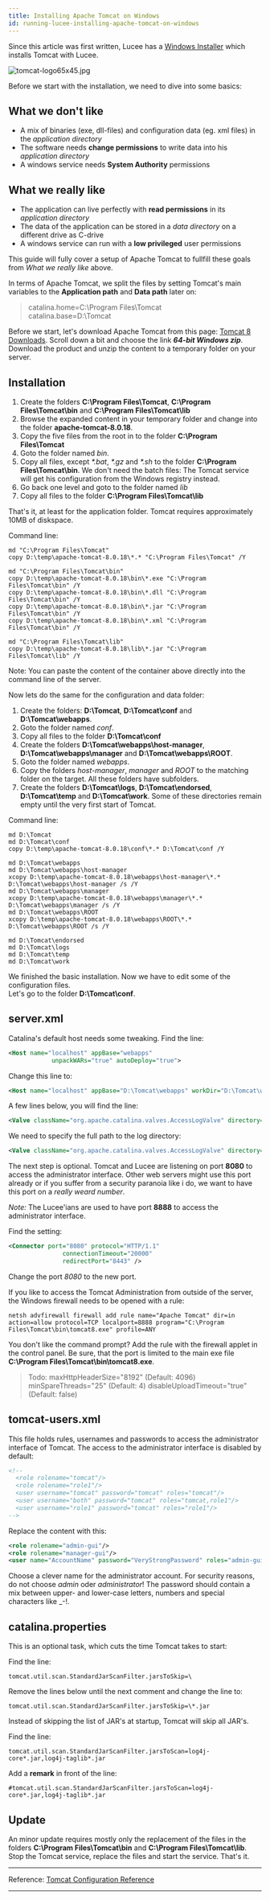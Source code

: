 ```yaml
---
title: Installing Apache Tomcat on Windows
id: running-lucee-installing-apache-tomcat-on-windows
---
```


Since this article was first written, Lucee has a [Windows Installer](https://download.lucee.org/?type=releases) which installs Tomcat with Lucee.

![tomcat-logo65x45.jpg](https://bitbucket.org/repo/rX87Rq/images/1093758943-tomcat-logo65x45.jpg)

Before we start with the installation, we need to dive into some basics:

## What we don't like ##

* A mix of binaries (exe, dll-files) and configuration data (eg. xml files) in the *application directory*
* The software needs **change permissions** to write data into his *application directory*
* A windows service needs **System Authority** permissions

## What we really like ##

* The application can live perfectly with **read permissions** in its *application directory*
* The data of the application can be stored in a *data directory* on a different drive as C-drive
* A windows service can run with a **low privileged** user permissions

This guide will fully cover a setup of Apache Tomcat to fullfill these goals from *What we really like* above.

In terms of Apache Tomcat, we split the files by setting Tomcat's main variables to the **Application path** and **Data path** later on:

> catalina.home=C:\Program Files\Tomcat  
> catalina.base=D:\Tomcat

Before we start, let's download Apache Tomcat from this page: [Tomcat 8 Downloads](http://tomcat.apache.org/download-80.cgi). Scroll down a bit and choose the link ***64-bit Windows zip***. Download the product and unzip the content to a temporary folder on your server.

## Installation ##

1. Create the folders **C:\Program Files\Tomcat**, **C:\Program Files\Tomcat\bin** and **C:\Program Files\Tomcat\lib**
2. Browse the expanded content in your temporary folder and change into the folder **apache-tomcat-8.0.18**.
3. Copy the five files from the root in to the folder **C:\Program Files\Tomcat**
4. Goto the folder named *bin*.
5. Copy all files, except *\*.bat*, *\*.gz* and *\*.sh* to the folder **C:\Program Files\Tomcat\bin**. We don't need the batch files: The Tomcat service will get his configuration from the Windows registry instead.
6. Go back one level and goto to the folder named *lib*
7. Copy all files to the folder **C:\Program Files\Tomcat\lib**

That's it, at least for the application folder. Tomcat requires approximately 10MB of diskspace.

Command line:

```
md "C:\Program Files\Tomcat"
copy D:\temp\apache-tomcat-8.0.18\*.* "C:\Program Files\Tomcat" /Y

md "C:\Program Files\Tomcat\bin"
copy D:\temp\apache-tomcat-8.0.18\bin\*.exe "C:\Program Files\Tomcat\bin" /Y
copy D:\temp\apache-tomcat-8.0.18\bin\*.dll "C:\Program Files\Tomcat\bin" /Y
copy D:\temp\apache-tomcat-8.0.18\bin\*.jar "C:\Program Files\Tomcat\bin" /Y
copy D:\temp\apache-tomcat-8.0.18\bin\*.xml "C:\Program Files\Tomcat\bin" /Y

md "C:\Program Files\Tomcat\lib"
copy D:\temp\apache-tomcat-8.0.18\lib\*.jar "C:\Program Files\Tomcat\lib" /Y
```

Note: You can paste the content of the container above directly into the command line of the server.

Now lets do the same for the configuration and data folder:

1. Create the folders: **D:\Tomcat**, **D:\Tomcat\conf** and **D:\Tomcat\webapps**.
2. Goto the folder named *conf*.
3. Copy all files to the folder **D:\Tomcat\conf**
4. Create the folders **D:\Tomcat\webapps\host-manager**, **D:\Tomcat\webapps\manager** and **D:\Tomcat\webapps\ROOT**.
5. Goto the folder named *webapps*.
6. Copy the folders *host-manager*, *manager* and *ROOT* to the matching folder on the target. All these folders have subfolders.
7. Create the folders **D:\Tomcat\logs**, **D:\Tomcat\endorsed**, **D:\Tomcat\temp** and **D:\Tomcat\work**. Some of these directories remain empty until the very first start of Tomcat.

Command line:

```
md D:\Tomcat
md D:\Tomcat\conf
copy D:\temp\apache-tomcat-8.0.18\conf\*.* D:\Tomcat\conf /Y

md D:\Tomcat\webapps
md D:\Tomcat\webapps\host-manager
xcopy D:\temp\apache-tomcat-8.0.18\webapps\host-manager\*.* D:\Tomcat\webapps\host-manager /s /Y
md D:\Tomcat\webapps\manager
xcopy D:\temp\apache-tomcat-8.0.18\webapps\manager\*.* D:\Tomcat\webapps\manager /s /Y
md D:\Tomcat\webapps\ROOT
xcopy D:\temp\apache-tomcat-8.0.18\webapps\ROOT\*.* D:\Tomcat\webapps\ROOT /s /Y

md D:\Tomcat\endorsed
md D:\Tomcat\logs
md D:\Tomcat\temp
md D:\Tomcat\work
```

We finished the basic installation. Now we have to edit some of the configuration files.  
Let's go to the folder **D:\Tomcat\conf**.

## server.xml ##

Catalina's default host needs some tweaking. Find the line:

```xml
<Host name="localhost" appBase="webapps"
            unpackWARs="true" autoDeploy="true">
```

Change this line to:

```xml
<Host name="localhost" appBase="D:\Tomcat\webapps" workDir="D:\Tomcat\work\Catalina\localhost" unpackWARs="true" autoDeploy="true">
```

A few lines below, you will find the line:

```xml
<Valve className="org.apache.catalina.valves.AccessLogValve" directory="logs"
```

We need to specify the full path to the log directory:

```xml
<Valve className="org.apache.catalina.valves.AccessLogValve" directory="D:\Tomcat\logs"
```

The next step is optional. Tomcat and Lucee are listening on port **8080** to access the administrator interface. Other web servers might use this port already or if you suffer from a security paranoia like i do, we want to have this port on a *really weard number*.  

*Note:* The Lucee'ians are used to have port **8888** to access the administrator interface.

Find the setting:

```xml
<Connector port="8080" protocol="HTTP/1.1"
               connectionTimeout="20000"
               redirectPort="8443" />
```

Change the port *8080* to the new port.  

If you like to access the Tomcat Administration from outside of the server, the Windows firewall needs to be opened with a rule:

```
netsh advfirewall firewall add rule name="Apache Tomcat" dir=in action=allow protocol=TCP localport=8888 program="C:\Program Files\Tomcat\bin\tomcat8.exe" profile=ANY
```

You don't like the command prompt? Add the rule with the firewall applet in the control panel.
Be sure, that the port is limited to the main exe file **C:\Program Files\Tomcat\bin\tomcat8.exe**.

> Todo: maxHttpHeaderSize="8192" (Default: 4096)
             minSpareThreads="25" (Default: 4)
             disableUploadTimeout="true" (Default: false)

## tomcat-users.xml ##

This file holds rules, usernames and passwords to access the administrator interface of Tomcat. The access to the administrator interface is disabled by default:

```xml
<!--
  <role rolename="tomcat"/>
  <role rolename="role1"/>
  <user username="tomcat" password="tomcat" roles="tomcat"/>
  <user username="both" password="tomcat" roles="tomcat,role1"/>
  <user username="role1" password="tomcat" roles="role1"/>
-->
```

Replace the content with this:

```xml
<role rolename="admin-gui"/>
<role rolename="manager-gui"/>
<user name="AccountName" password="VeryStrongPassword" roles="admin-gui,manager-gui" />
```

Choose a clever name for the administrator account. For security reasons, do not choose *admin* oder *administrator*!
The password should contain a mix between upper- and lower-case letters, numbers and special characters like _-!.

## catalina.properties ##

This is an optional task, which cuts the time Tomcat takes to start:

Find the line:

```
tomcat.util.scan.StandardJarScanFilter.jarsToSkip=\
```

Remove the lines below until the next comment and change the line to:

```
tomcat.util.scan.StandardJarScanFilter.jarsToSkip=\*.jar
```

Instead of skipping the list of JAR's at startup, Tomcat will skip all JAR's.

Find the line:

```
tomcat.util.scan.StandardJarScanFilter.jarsToScan=log4j-core*.jar,log4j-taglib*.jar
```

Add a **remark** in front of the line:

```
#tomcat.util.scan.StandardJarScanFilter.jarsToScan=log4j-core*.jar,log4j-taglib*.jar
```

## Update ##

An minor update requires mostly only the replacement of the files in the folders **C:\Program Files\Tomcat\bin** and **C:\Program Files\Tomcat\lib**. Stop the Tomcat service, replace the files and start the service. That's it.

- - -
Reference: [Tomcat Configuration Reference](http://tomcat.apache.org/tomcat-8.0-doc/config/systemprops.html)
- - -
